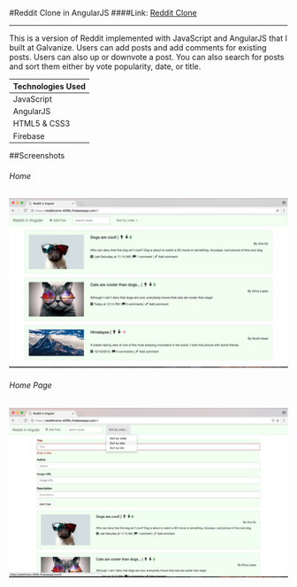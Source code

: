 
#Reddit Clone in AngularJS
####Link: [Reddit Clone](https://redditclone-40f8c.firebaseapp.com)
***

This is a version of Reddit implemented with JavaScript and AngularJS that I built at Galvanize. Users can add posts and add comments for existing posts. Users can also up or downvote a post. You can also search for posts and sort them either by vote popularity, date, or title. 



|Technologies Used   |
| -------------------- |
| JavaScript   		  	|
| AngularJS					|
| HTML5 & CSS3             |
| Firebase            |

##Screenshots
###### Home
![alt tag](https://github.com/ono760/Reddit_Clone_Angular/blob/master/public/images/home.png)
###### Home Page
![alt tag](https://github.com/ono760/Reddit_Clone_Angular/blob/master/public/images/add_sort.png)



